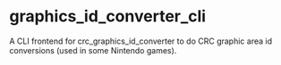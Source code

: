 # graphics_id_converter_cli
A CLI frontend for crc_graphics_id_converter to do CRC graphic area id conversions (used in some Nintendo games).